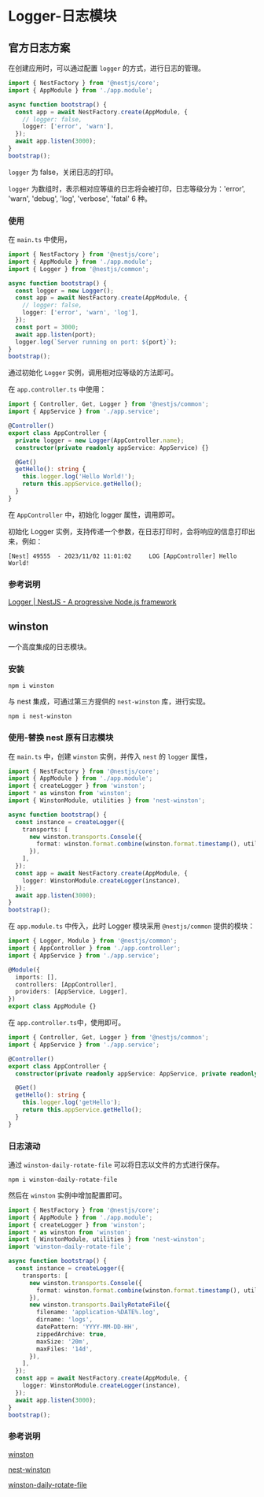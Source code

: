 # Logger-日志模块

## 官方日志方案

在创建应用时，可以通过配置 `logger` 的方式，进行日志的管理。

```ts
import { NestFactory } from '@nestjs/core';
import { AppModule } from './app.module';

async function bootstrap() {
  const app = await NestFactory.create(AppModule, {
    // logger: false,
    logger: ['error', 'warn'],
  });
  await app.listen(3000);
}
bootstrap();
```

`logger` 为 false，关闭日志的打印。

`logger` 为数组时，表示相对应等级的日志将会被打印，日志等级分为：'error', 'warn', 'debug', 'log', 'verbose', 'fatal' 6 种。

### 使用

在 `main.ts` 中使用，

```ts
import { NestFactory } from '@nestjs/core';
import { AppModule } from './app.module';
import { Logger } from '@nestjs/common';

async function bootstrap() {
  const logger = new Logger();
  const app = await NestFactory.create(AppModule, {
    // logger: false,
    logger: ['error', 'warn', 'log'],
  });
  const port = 3000;
  await app.listen(port);
  logger.log(`Server running on port: ${port}`);
}
bootstrap();
```

通过初始化 `Logger` 实例，调用相对应等级的方法即可。

在 `app.controller.ts` 中使用：

```ts
import { Controller, Get, Logger } from '@nestjs/common';
import { AppService } from './app.service';

@Controller()
export class AppController {
  private logger = new Logger(AppController.name);
  constructor(private readonly appService: AppService) {}

  @Get()
  getHello(): string {
    this.logger.log('Hello World!');
    return this.appService.getHello();
  }
}
```

在 `AppController` 中，初始化 logger 属性，调用即可。

初始化 Logger 实例，支持传递一个参数，在日志打印时，会将响应的信息打印出来，例如：

```
[Nest] 49555  - 2023/11/02 11:01:02     LOG [AppController] Hello World!
```

### 参考说明

[Logger | NestJS - A progressive Node.js framework](https://docs.nestjs.com/techniques/logger#logger)

## winston

一个高度集成的日志模块。

### 安装

```shell
npm i winston
```

与 nest 集成，可通过第三方提供的 `nest-winston` 库，进行实现。

```shell
npm i nest-winston
```

### 使用-替换 nest 原有日志模块

在 `main.ts` 中，创建 `winston` 实例，并传入 `nest` 的 `logger` 属性，

```ts
import { NestFactory } from '@nestjs/core';
import { AppModule } from './app.module';
import { createLogger } from 'winston';
import * as winston from 'winston';
import { WinstonModule, utilities } from 'nest-winston';

async function bootstrap() {
  const instance = createLogger({
    transports: [
      new winston.transports.Console({
        format: winston.format.combine(winston.format.timestamp(), utilities.format.nestLike()),
      }),
    ],
  });
  const app = await NestFactory.create(AppModule, {
    logger: WinstonModule.createLogger(instance),
  });
  await app.listen(3000);
}
bootstrap();
```

在 `app.module.ts` 中传入，此时 Logger 模块采用 `@nestjs/common` 提供的模块：

```ts
import { Logger, Module } from '@nestjs/common';
import { AppController } from './app.controller';
import { AppService } from './app.service';

@Module({
  imports: [],
  controllers: [AppController],
  providers: [AppService, Logger],
})
export class AppModule {}
```

在 `app.controller.ts`中，使用即可。

```ts
import { Controller, Get, Logger } from '@nestjs/common';
import { AppService } from './app.service';

@Controller()
export class AppController {
  constructor(private readonly appService: AppService, private readonly logger: Logger) {}

  @Get()
  getHello(): string {
    this.logger.log('getHello');
    return this.appService.getHello();
  }
}
```

### 日志滚动

通过 `winston-daily-rotate-file` 可以将日志以文件的方式进行保存。

```shell
npm i winston-daily-rotate-file
```

然后在 `winston` 实例中增加配置即可。

```ts
import { NestFactory } from '@nestjs/core';
import { AppModule } from './app.module';
import { createLogger } from 'winston';
import * as winston from 'winston';
import { WinstonModule, utilities } from 'nest-winston';
import 'winston-daily-rotate-file';

async function bootstrap() {
  const instance = createLogger({
    transports: [
      new winston.transports.Console({
        format: winston.format.combine(winston.format.timestamp(), utilities.format.nestLike()),
      }),
      new winston.transports.DailyRotateFile({
        filename: 'application-%DATE%.log',
        dirname: 'logs',
        datePattern: 'YYYY-MM-DD-HH',
        zippedArchive: true,
        maxSize: '20m',
        maxFiles: '14d',
      }),
    ],
  });
  const app = await NestFactory.create(AppModule, {
    logger: WinstonModule.createLogger(instance),
  });
  await app.listen(3000);
}
bootstrap();
```

### 参考说明

[winston](https://www.npmjs.com/package/winston)

[nest-winston](https://www.npmjs.com/package/nest-winston)

[winston-daily-rotate-file](https://www.npmjs.com/package/winston-daily-rotate-file)
